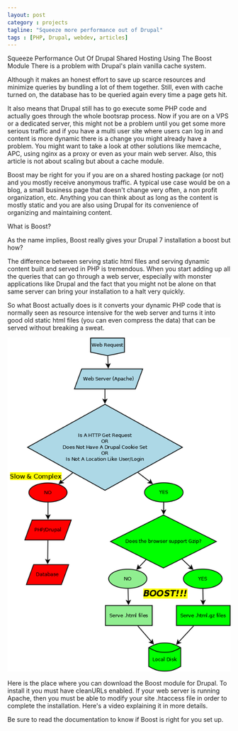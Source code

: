 ```yaml
---
layout: post
category : projects
tagline: "Squeeze more performance out of Drupal"
tags : [PHP, Drupal, webdev, articles]
---
```

Squeeze Performance Out Of Drupal Shared Hosting Using The Boost Module
There is a problem with Drupal's plain vanilla cache system.


Although it makes an honest effort to save up scarce resources and minimize queries by bundling a lot of them together. Still, even with cache turned on,  the database has to be queried again every time a page gets hit.


It also means that Drupal still has to go execute some PHP code and actually goes through the whole bootsrap process. Now if you are on a VPS or a dedicated server, this might not be a problem until you get some more serious traffic and if you have a multi user site where users can log in and content is more dynamic there is a change you might already have a problem. You might want to take a look at other solutions like memcache, APC, using nginx as a proxy or even as your main web server.  Also, this article is not about scaling but about a cache module.


Boost may be right for you if you are on a shared hosting package (or not) and you mostly receive anonymous traffic. A typical use case would be on a blog, a small business page that doesn't change very often, a non profit organization, etc. Anything you can think about as long as the content is mostly static and you are also using Drupal for its convenience of organizing and maintaining content.


What is Boost?

As the name implies, Boost really gives your Drupal 7 installation a boost but how?

The difference between serving static html files and serving dynamic content built and served in PHP is tremendous. When you start adding up all the queries that can go through a web server, especially with monster applications like Drupal and the fact that you might not be alone on that same server can bring your installation to a halt very quickly.

So what Boost actually does is it converts your dynamic PHP code that is normally seen as resource intensive for the web server and turns it into good old static html files (you can even compress the data) that can be served without breaking a sweat.


![Drupal boost](/assets/img/drupal-boost.png)


Here is the place where you can download the Boost module for Drupal. To install it you must have cleanURLs enabled. If your web server is running Apache, then you must be able to modify your site .htaccess file in order to complete the installation. Here's a video explaining it in more details.


Be sure to read the documentation to know if Boost is right for you set up.